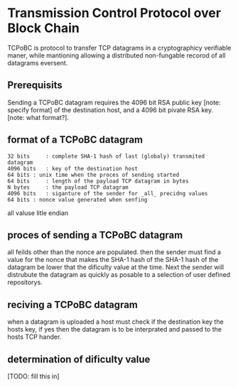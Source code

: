 # Transmission Control Protocol over Block Chain

TCPoBC is protocol to transfer TCP datagrams in a cryptographicy verifiable 
maner, while mantioning allowing a distributed non-fungable recorod of all
datagrams eversent.

## Prerequisits

Sending a TCPoBC datagram requires the 4096 bit RSA public key [note: specify format] of the 
destination host, and a 4096 bit pivate RSA key. [note: what format?].

## format of a TCPoBC datagram

    32 bits 	: complete SHA-1 hash of last (globaly) transmited datagram
    4096 bits	: key of the destination host
    64 bits	: unix time when the proces of sending started
    64 bits 	: length of the payload TCP datagram in bytes
    N bytes 	: the payload TCP datagram
    4096 bits	: siganture of the sender for _all_ precidng values
    64 bits	: nonce value generated when senfing

all valuse litle endian

## proces of sending a TCPoBC datagram

all feilds other than the nonce are populated.
then the sender must find a value for the nonce that makes the SHA-1 hash of the SHA-1 hash of the 
datagram be lower that the dificulty value at the time. Next the sender will distrubute the datagram
as quickly as posable to a selection of user defined repositorys.

## reciving a TCPoBC datagram

when a datagram is uploaded a host must check if the destination key the hosts key, if yes then the 
datagram is to be interprated and passed to the hosts TCP hander.

## determination of dificulty value

[TODO: fill this in]
